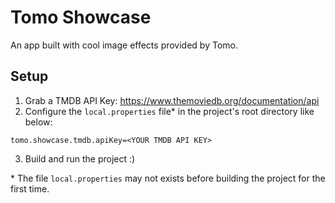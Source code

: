 # Tomo Showcase

An app built with cool image effects provided by Tomo.

## Setup

1. Grab a TMDB API Key: https://www.themoviedb.org/documentation/api
1. Configure the `local.properties` file* in the project's root directory like below:

```
tomo.showcase.tmdb.apiKey=<YOUR TMDB API KEY>
```

3. Build and run the project :)

\* The file `local.properties` may not exists before building the project
for the first time.